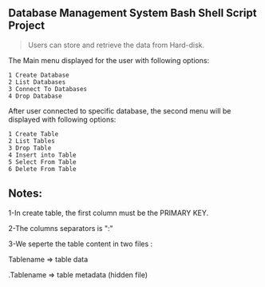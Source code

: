## Database Management System Bash Shell Script Project

>Users can store and retrieve the data from Hard-disk.

The Main menu displayed for the user with following options:
```
1 Create Database
2 List Databases
3 Connect To Databases
4 Drop Database
```

After user connected to specific database, the second menu will be displayed with following options:
```
1 Create Table 
2 List Tables
3 Drop Table
4 Insert into Table
5 Select From Table
6 Delete From Table
```
## Notes:

1-In create table, the first column must be the PRIMARY KEY.

2-The columns separators is ":"

3-We seperte the table content in two files :

  Tablename => table data
   
 .Tablename => table metadata (hidden file)
